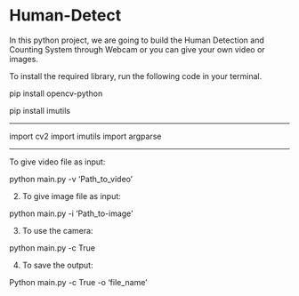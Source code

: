 # Human-Detect
In this python project, we are going to build the Human Detection and Counting System through Webcam or you can give your own video or images.

To install the required library, run the following code in your terminal.

pip install opencv-python

pip install imutils

______________________________________
import cv2
import imutils
import argparse
______________________________________
To give video file as input:

python main.py -v ‘Path_to_video’

2. To give image file as input:

python main.py -i ‘Path_to-image’

3. To use the camera:

python main.py -c True

4. To save the output:

Python main.py -c True -o ‘file_name’
